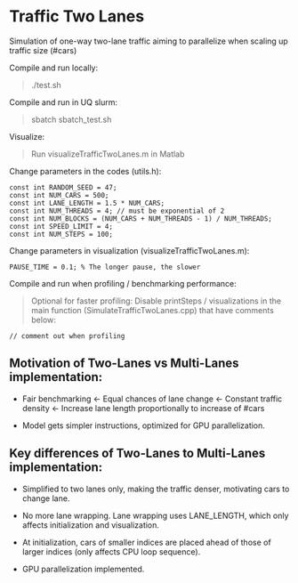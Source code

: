 # Traffic Two Lanes

Simulation of one-way two-lane traffic aiming to parallelize when scaling up traffic size (#cars)

Compile and run locally:

> ./test.sh

Compile and run in UQ slurm:

> sbatch sbatch_test.sh

Visualize:

> Run visualizeTrafficTwoLanes.m in Matlab

Change parameters in the codes (utils.h):

```
const int RANDOM_SEED = 47;
const int NUM_CARS = 500;
const int LANE_LENGTH = 1.5 * NUM_CARS;
const int NUM_THREADS = 4; // must be exponential of 2
const int NUM_BLOCKS = (NUM_CARS + NUM_THREADS - 1) / NUM_THREADS;
const int SPEED_LIMIT = 4;
const int NUM_STEPS = 100;
```

Change parameters in visualization (visualizeTrafficTwoLanes.m):

```
PAUSE_TIME = 0.1; % The longer pause, the slower
```

Compile and run when profiling / benchmarking performance:

> Optional for faster profiling: Disable printSteps / visualizations in the main function (SimulateTrafficTwoLanes.cpp) that have comments below:

```
// comment out when profiling
```

## Motivation of Two-Lanes vs Multi-Lanes implementation:

* Fair benchmarking <- Equal chances of lane change <- Constant traffic density <- Increase lane length proportionally to increase of #cars

* Model gets simpler instructions, optimized for GPU parallelization.

## Key differences of Two-Lanes to Multi-Lanes implementation:

* Simplified to two lanes only, making the traffic denser, motivating cars to change lane.

* No more lane wrapping. Lane wrapping uses LANE_LENGTH, which only affects initialization and visualization.

* At initialization, cars of smaller indices are placed ahead of those of larger indices (only affects CPU loop sequence).

* GPU parallelization implemented.

